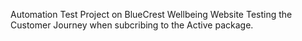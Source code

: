 Automation Test Project on BlueCrest Wellbeing Website
Testing the Customer Journey when subcribing to the Active package.
